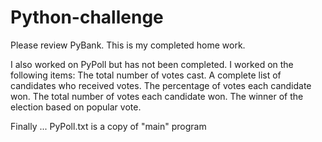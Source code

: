 # Python-challenge
Please review PyBank. This is my completed home work.

I also worked on PyPoll but has not been completed. I worked on the following items:
The total number of votes cast.
A complete list of candidates who received votes.
The percentage of votes each candidate won.
The total number of votes each candidate won.
The winner of the election based on popular vote.

Finally ... PyPoll.txt is a copy of "main" program
